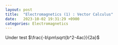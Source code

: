 ```yaml
---
layout: post
title:  "Electromagnetics (1) : Vector Calculus"
date:   2023-10-02 19:31:29 +0900
categories: Electromagnetics
---
```


Under test
$\frac{-b\pm\sqrt{b^2-4ac}}{2a}$